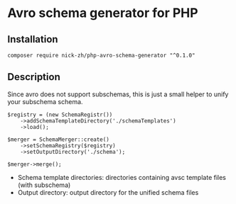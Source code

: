 # Avro schema generator for PHP

## Installation

```
composer require nick-zh/php-avro-schema-generator "^0.1.0"
```

## Description
Since avro does not support subschemas, this is just a small
helper to unify your subschema schema.

```
$registry = (new SchemaRegistr())
    ->addSchemaTemplateDirectory('./schemaTemplates')
    ->load();

$merger = SchemaMerger::create()
    ->setSchemaRegistry($registry)
    ->setOutputDirectory('./schema');

$merger->merge();

```

- Schema template directories: directories containing avsc template files (with subschema)
- Output directory: output directory for the unified schema files
